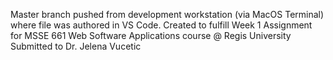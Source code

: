 Master branch pushed from development workstation (via MacOS Terminal) where file was authored in VS Code.
Created to fulfill Week 1 Assignment for MSSE 661 Web Software Applications course @ Regis University
Submitted to Dr. Jelena Vucetic
